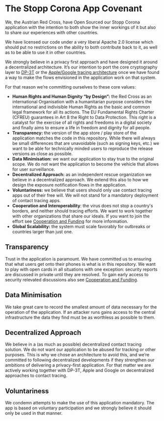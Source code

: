 # The Stopp Corona App Covenant

We, the Austrian Red Cross, have Open Sourced our Stopp Corona application with
the intention to both show the inner workings of it but also to share our
experiences with other countries.

We have licensed our code under a very liberal Apache 2.0 license which should
put no restrictions on the ability to both contribute back to it, as well as to
be able to use it in other countries.

We strongly believe in a privacy first approach and have designed it around a
decentralized architecture. It’s our intention to port the core cryptography
layer to [DP-3T](https://github.com/DP-3T/documents/blob/master/DP3T%20White%20Paper.pdf)
or the [Apple/Google tracing
architecture](https://www.apple.com/covid19/contacttracing) once we have found
a way to make the flows envisioned in the application work on that system.

For that reason we’re committing ourselves to these core values:

* **Human Rights and Human Dignity “by Design”:** the Red Cross as an
  international Organisation with a humanitarian purpose considers the
  international and indivisible Human Rights as the basic and common legal
  framework for all its actions. The EU Fundamental Rights Charter (CFREU)
  guarantees in Art 8 the Right to Data Protection. This right is a catalyst for
  the exercise of all rights and freedoms in a digital society and finally aims
  to ensure a life in freedom and dignity for all people. 
* **Transparency:** the version of the app store / play store of the
  application matches the code in this repository. While there will always be
  small differences that are unavoidable (such as signing keys, etc.) we want to
  be able for technically minded users to reproduce the release versions as close
  as possible.
* **Data Minimisation:** we want our application to stay true to the original
  scope. We do not want the application to become the vehicle that allows for
  user surveillance.
* **Decentralized Approach:** as an independent rescue organization we believe in a
  decentralized approach.  We extend this also to how we design the exposure
  notification flows in the application.
* **Voluntariness:** we believe that users should only use contact tracing apps
  out of their free will. We will not stand for a mandatory deployment of
  contact tracing apps.
* **Cooperation and Interoperability**: the virus does not stop a country's
  borders, and neither should tracing efforts. We want to work together with
  other organizations that share our ideals.  If you want to join the effort
  see [Cooperation and Funding](COOPERATION.md) for more information.
* **Global Scalability:** the system must scale favorably for outbreaks or
  countries larger than just one.

## Transparency

Trust in the application is paramount. We have committed us to ensuring that
what users get onto their phones is what is in this repository. We want to play
with open cards in all situations with one exception: security reports are
discussed in private until they are resolved.  To gain early access to security
relevated discussions also see [Cooperation and Funding](COOPERATION.md).

## Data Minimisation

We take great care to record the smallest amount of data necessary for the
operation of the application.  If an attacker runs gains access to the central
infrastructure the data they find must be as worthless as possible to them.

## Decentralized Approach

We believe in a (as much as possible) decentralized contact tracing solution.
We do not want our application to be abused for tracking or other purposes.
This is why we chose an architecture to avoid this, and we’re committed to
following decentralized developments if they strengthen our ambitions of
delivering a privacy-first application. For that matter we are actively working
together with DP-3T, Apple and Google on decentralized approaches to contact
tracing.

## Voluntariness

We condemn attempts to make the use of this application mandatory. The app is
based on voluntary participation and we strongly believe it should only be used
in that manner.
